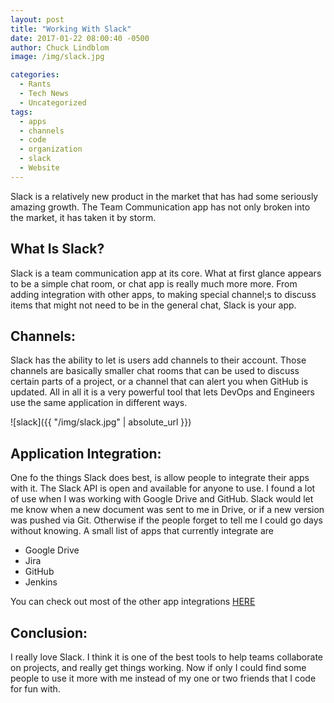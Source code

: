 ```yaml
---
layout: post
title: "Working With Slack"
date: 2017-01-22 08:00:40 -0500
author: Chuck Lindblom
image: /img/slack.jpg

categories:
  - Rants
  - Tech News
  - Uncategorized
tags:
  - apps
  - channels
  - code
  - organization
  - slack
  - Website
---
```

Slack is a relatively new product in the market that has had some seriously amazing growth. The Team Communication app has not only broken into the market, it has taken it by storm.

## What Is Slack?

Slack is a team communication app at its core. What at first glance appears to be a simple chat room, or chat app is really much more more. From adding integration with other apps, to making special channel;s to discuss items that might not need to be in the general chat, Slack is your app.



## Channels:

Slack has the ability to let is users add channels to their account. Those channels are basically smaller chat rooms that can be used to discuss certain parts of a project, or a channel that can alert you when GitHub is updated. All in all it is a very powerful tool that lets DevOps and Engineers use the same application in different ways.

![slack]({{ "/img/slack.jpg" | absolute_url }})

## Application Integration:

One fo the things Slack does best, is allow people to integrate their apps with it. The Slack API is open and available for anyone to use. I found a lot of use when I was working with Google Drive and GitHub. Slack would let me know when a new document was sent to me in Drive, or if a new version was pushed via Git. Otherwise if the people forget to tell me I could go days without knowing. A small list of apps that currently integrate are

  * Google Drive
  * Jira
  * GitHub
  * Jenkins

You can check out most of the other app integrations [HERE](https://slack.com/apps)

## Conclusion:

I really love Slack. I think it is one of the best tools to help teams collaborate on projects, and really get things working. Now if only I could find some people to use it more with me instead of my one or two friends that I code for fun with.
